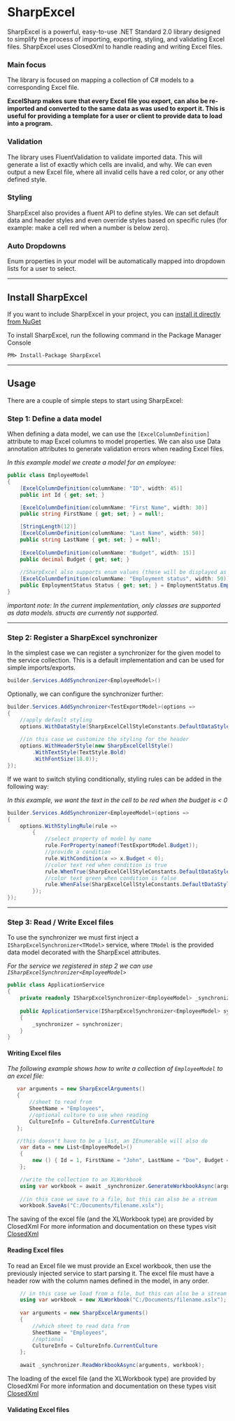 # SharpExcel

SharpExcel is a powerful, easy-to-use .NET Standard 2.0 library designed to simplify the process of importing, exporting, styling, and validating Excel files. SharpExcel uses ClosedXml to handle reading and writing Excel files. 

### Main focus
The library is focused on mapping a collection of C# models to a corresponding Excel file. 

**ExcelSharp makes sure that every Excel file you export, can also be re-imported and converted to the same data as was used to export it. This is useful for providing a template for a user or client to provide data to load into a program.**


### Validation
The library uses FluentValidation to validate imported data. This will generate a list of exactly which cells are invalid, and why.
We can even output a new Excel file, where all invalid cells have a red color, or any other defined style.

### Styling
SharpExcel also provides a fluent API to define styles. We can set default data and header styles and even override styles based on specific rules (for example: make a cell red when a number is below zero).

### Auto Dropdowns
Enum properties in your model will be automatically mapped into dropdown lists for a user to select.

---
## Install SharpExcel

If you want to include SharpExcel in your project, you can [install it directly from NuGet](https://www.nuget.org/packages/SharpExcel)

To install SharpExcel, run the following command in the Package Manager Console
```
PM> Install-Package SharpExcel
```
---
## Usage

There are a couple of simple steps to start using SharpExcel:

### Step 1: Define a data model

When defining a data model, we can use the ``[ExcelColumnDefinition]`` attribute to map Excel columns to model properties.
We can also use Data annotation attributes to generate validation errors when reading Excel files.

*In this example model we create a model for an employee:*

```csharp
public class EmployeeModel
{
    [ExcelColumnDefinition(columnName: "ID", width: 45)]
    public int Id { get; set; }

    [ExcelColumnDefinition(columnName: "First Name", width: 30)]
    public string FirstName { get; set; } = null!;

    [StringLength(12)]
    [ExcelColumnDefinition(columnName: "Last Name", width: 50)]
    public string LastName { get; set; } = null!;
    
    [ExcelColumnDefinition(columnName: "Budget", width: 15)]
    public decimal Budget { get; set; }
    
    //SharpExcel also supports enum values (these will be displayed as dropdowns in Excel)
    [ExcelColumnDefinition(columnName: "Employment status", width: 50)]
    public EmploymentStatus Status { get; set; } = EmploymentStatus.Employed;
}
```

*important note: In the current implementation, only classes are supported as data models. structs are currently not supported.*

---
### Step 2: Register a SharpExcel synchronizer
In the simplest case we can register a synchronizer for the given model to the service collection.
This is a default implementation and can be used for simple imports/exports.
```csharp
builder.Services.AddSynchronizer<EmployeeModel>()
```
Optionally, we can configure the synchronizer further:
```csharp
builder.Services.AddSynchronizer<TestExportModel>(options =>
{
    //apply default styling
    options.WithDataStyle(SharpExcelCellStyleConstants.DefaultDataStyle);
    
    //in this case we customize the styling for the header
    options.WithHeaderStyle(new SharpExcelCellStyle()
        .WithTextStyle(TextStyle.Bold)
        .WithFontSize(18.0));
});
```
If we want to switch styling conditionally, styling rules can be added in the following way:

*In this example, we want the text in the cell to be red when the budget is < 0*
```csharp
builder.Services.AddSynchronizer<EmployeeModel>(options =>
{
    options.WithStylingRule(rule =>
        {
            //select property of model by name
            rule.ForProperty(nameof(TestExportModel.Budget));
            //provide a condition
            rule.WithCondition(x => x.Budget < 0);
            //color text red when condition is true
            rule.WhenTrue(SharpExcelCellStyleConstants.DefaultDataStyle.WithTextColor(new(255, 100, 100)));
            //color text green when condition is false
            rule.WhenFalse(SharpExcelCellStyleConstants.DefaultDataStyle.WithTextColor(new(80, 160, 80)));
        });
});
```

---
### Step 3: Read / Write Excel files

To use the synchronizer we must first inject a ``ISharpExcelSynchronizer<TModel>`` service, where ``TModel`` is the provided data model decorated with the SharpExcel attributes.

*For the service we registered in step 2 we can use ``ISharpExcelSynchronizer<EmployeeModel>``*
```csharp
public class ApplicationService
{
    private readonly ISharpExcelSynchronizer<EmployeeModel> _synchronizer;
    
    public ApplicationService(ISharpExcelSynchronizer<EmployeeModel> synchronizer)
    {
        _synchronizer = synchronizer;
    }
}
```
#### Writing Excel files

*The following example shows how to write a collection of ``EmployeeModel`` to an excel file:*

```csharp
   var arguments = new SharpExcelArguments()
   {
       //sheet to read from
       SheetName = "Employees",
       //optional culture to use when reading
       CultureInfo = CultureInfo.CurrentCulture
   };

   //this doesn't have to be a list, an IEnumerable will also do
    var data = new List<EmployeeModel>()
    {
        new () { Id = 1, FirstName = "John", LastName = "Doe", Budget = 12.0m }
    };

    //write the collection to an XLWorkbook
    using var workbook = await _synchronizer.GenerateWorkbookAsync(arguments, data);
   
    //in this case we save to a file, but this can also be a stream
    workbook.SaveAs("C:/Documents/filename.xslx");
```
The saving of the excel file (and the XLWorkbook type) are provided by ClosedXml
For more information and documentation on these types visit [ClosedXml](https://github.com/ClosedXML/ClosedXML)

#### Reading Excel files

To read an Excel file we must provide an Excel workbook, 
then use the previously injected service to start parsing it. 
The excel file must have a header row with the column names defined in the model, in any order. 

```csharp
    // in this case we load from a file, but this can also be a stream
    using var workbook = new XLWorkbook("C:/Documents/filename.xslx");
    
    var arguments = new SharpExcelArguments()
    {
        //which sheet to read data from
        SheetName = "Employees",
        //optional
        CultureInfo = CultureInfo.CurrentCulture
    };
    
    await _synchronizer.ReadWorkbookAsync(arguments, workbook);
```
The loading of the excel file (and the XLWorkbook type) are provided by ClosedXml 
For more information and documentation on these types visit [ClosedXml](https://github.com/ClosedXML/ClosedXML)

#### Validating Excel files

```csharp

```
